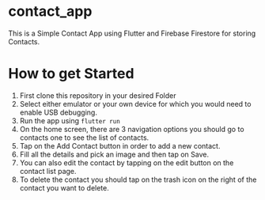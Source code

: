 # contact_app

This is a Simple Contact App using Flutter and Firebase Firestore for storing Contacts.

# How to get Started 
1. First clone this repository in your desired Folder
2. Select either emulator or your own device for which you would need to enable USB debugging.
3. Run the app using `flutter run`
4. On the home screen, there are 3 navigation options you should go to contacts one to see the
   list of contacts.
5. Tap on the Add Contact button in order to add a new contact.
6. Fill all the details and pick an image and then tap on Save.
7. You can also edit the contact by tapping on the edit button on the contact list page.
8. To delete the contact you should tap on the trash icon on the right of the contact you want to delete.

